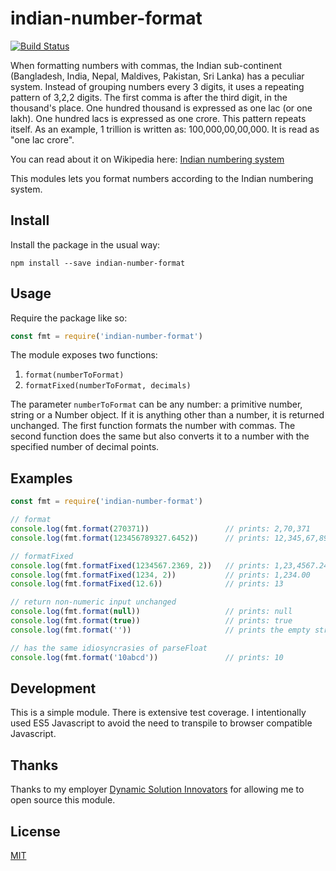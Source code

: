 # indian-number-format
[![Build Status](https://travis-ci.org/unixdev/indian-number-format.svg?branch=master)](https://travis-ci.org/unixdev/indian-number-format)

When formatting numbers with commas, the Indian sub-continent (Bangladesh, India, Nepal, Maldives, Pakistan,
Sri Lanka) has a peculiar system. Instead of grouping numbers every 3 digits, it uses a repeating pattern of
3,2,2 digits. The first comma is after the third digit, in the thousand's place. One hundred thousand is expressed
as one lac (or one lakh). One hundred lacs is expressed as one crore. This pattern repeats itself. As an example,
1 trillion is written as: 100,000,00,00,000. It is read as "one lac crore".

You can read about it on Wikipedia here:
[Indian numbering system](https://en.wikipedia.org/wiki/Indian_numbering_system)

This modules lets you format numbers according to the Indian numbering system.

## Install

Install the package in the usual way:

```
npm install --save indian-number-format
```

## Usage

Require the package like so:

```javascript
const fmt = require('indian-number-format')
```

The module exposes two functions:
1. `format(numberToFormat)`
2. `formatFixed(numberToFormat, decimals)`

The parameter `numberToFormat` can be any number: a primitive number, string or a Number object. If it is anything
other than a number, it is returned unchanged. The first function formats the number with commas. The second
function does the same but also converts it to a number with the specified number of decimal points.

## Examples
```javascript
const fmt = require('indian-number-format')

// format
console.log(fmt.format(270371))                 // prints: 2,70,371
console.log(fmt.format(123456789327.6452))      // prints: 12,345,67,89,327.6452

// formatFixed
console.log(fmt.formatFixed(1234567.2369, 2))   // prints: 1,23,4567.24
console.log(fmt.formatFixed(1234, 2))           // prints: 1,234.00
console.log(fmt.formatFixed(12.6))              // prints: 13

// return non-numeric input unchanged
console.log(fmt.format(null))                   // prints: null
console.log(fmt.format(true))                   // prints: true
console.log(fmt.format(''))                     // prints the empty string

// has the same idiosyncrasies of parseFloat
console.log(fmt.format('10abcd'))               // prints: 10
```

## Development

This is a simple module. There is extensive test coverage. I intentionally used ES5 Javascript to avoid the need to
transpile to browser compatible Javascript.

## Thanks

Thanks to my employer [Dynamic Solution Innovators](http://www.dsinnovators.com) for allowing me to open source this
module.

## License
[MIT](LICENSE)
